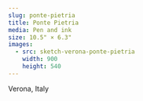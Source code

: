 ```yaml
---
slug: ponte-pietria
title: Ponte Pietria
media: Pen and ink
size: 10.5" × 6.3"
images:
  - src: sketch-verona-ponte-pietria
    width: 900
    height: 540
---
```

Verona, Italy
